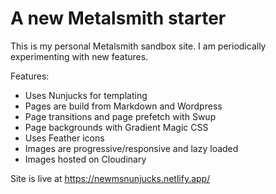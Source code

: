 # A new Metalsmith starter

This is my personal Metalsmith sandbox site. I am periodically experimenting with new features. 

Features:
  - Uses Nunjucks for templating
  - Pages are build from Markdown and Wordpress
  - Page transitions and page prefetch with Swup
  - Page backgrounds with Gradient Magic CSS
  - Uses Feather icons
  - Images are progressive/responsive and lazy loaded
  - Images hosted on Cloudinary

Site is live at https://newmsnunjucks.netlify.app/